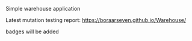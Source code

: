 Simple warehouse application

Latest mutation testing report:
https://boraarseven.github.io/Warehouse/

badges will be added